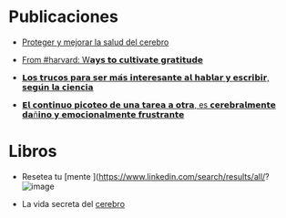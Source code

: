 # Publicaciones

-  [Proteger y mejorar la salud del cerebro](https://github.com/EvelynOr/Publicaciones/assets/82233779/fa574b28-2094-4584-b6ba-ca3cf1916f60)

- [From #harvard: W𝗮𝘆𝘀 𝘁𝗼 𝗰𝘂𝗹𝘁𝗶𝘃𝗮𝘁𝗲 𝗴𝗿𝗮𝘁𝗶𝘁𝘂𝗱𝗲](https://www.linkedin.com/in/evelyn-ortiz/recent-activity/all/)

- [𝗟𝗼𝘀 𝘁𝗿𝘂𝗰𝗼𝘀 𝗽𝗮𝗿𝗮 𝘀𝗲𝗿 𝗺𝗮́𝘀 𝗶𝗻𝘁𝗲𝗿𝗲𝘀𝗮𝗻𝘁𝗲 𝗮𝗹 𝗵𝗮𝗯𝗹𝗮𝗿 𝘆 𝗲𝘀𝗰𝗿𝗶𝗯𝗶𝗿, 𝘀𝗲𝗴𝘂́𝗻 𝗹𝗮 𝗰𝗶𝗲𝗻𝗰𝗶𝗮](https://www.linkedin.com/posts/evelyn-ortiz_ciencia-botox-innovation-activity-7103423021230497792-nWXt?utm_source=share&utm_medium=member_desktop)

- [𝗘𝗹 𝗰𝗼𝗻𝘁𝗶𝗻𝘂𝗼 𝗽𝗶𝗰𝗼𝘁𝗲𝗼 𝗱𝗲 𝘂𝗻𝗮 𝘁𝗮𝗿𝗲𝗮 𝗮 𝗼𝘁𝗿𝗮, es 𝗰𝗲𝗿𝗲𝗯𝗿𝗮𝗹𝗺𝗲𝗻𝘁𝗲 𝗱𝗮ñ𝗶𝗻𝗼 𝘆 𝗲𝗺𝗼𝗰𝗶𝗼𝗻𝗮𝗹𝗺𝗲𝗻𝘁𝗲 𝗳𝗿𝘂𝘀𝘁𝗿𝗮𝗻𝘁𝗲](https://www.linkedin.com/feed/update/urn:li:activity:7105939881985507329/)


# Libros

- Resetea tu [mente ](https://www.linkedin.com/search/results/all/?
![image](https://user-images.githubusercontent.com/82233779/232590960-7ece8a1e-bdb4-47d9-9629-9fdda8cb5959.png)

- La vida secreta del [cerebro](https://www.linkedin.com/search/results/all/?keywords=nos%20hallamos%20en%20medio%20de%20una%20revoluci%C3%B3n%20en%20nuestra&origin=GLOBAL_SEARCH_HEADER&sid=.bW) 







